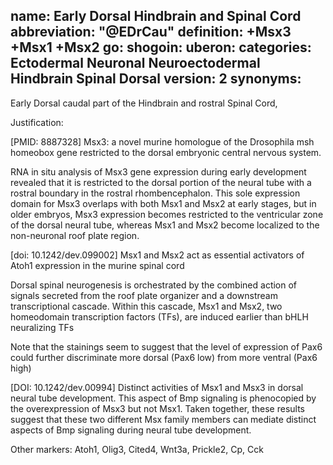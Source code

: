 name: Early Dorsal Hindbrain and Spinal Cord
abbreviation: "@EDrCau"
definition: +Msx3 +Msx1 +Msx2
go:
shogoin: 
uberon: 
categories: Ectodermal Neuronal Neuroectodermal Hindbrain Spinal Dorsal
version: 2
synonyms:
---

Early Dorsal caudal part of the Hindbrain and rostral Spinal Cord, 

Justification:

[PMID: 8887328] Msx3: a novel murine homologue of the Drosophila msh homeobox gene restricted to the dorsal embryonic central nervous system.

RNA in situ analysis of Msx3 gene expression during early development revealed that it is restricted to the dorsal portion of the neural tube with a rostral boundary in the rostral rhombencephalon. This sole expression domain for Msx3 overlaps with both Msx1 and Msx2 at early stages, but in older embryos, Msx3 expression becomes restricted to the ventricular zone of the dorsal neural tube, whereas Msx1 and Msx2 become localized to the non-neuronal roof plate region.

[doi: 10.1242/dev.099002] Msx1 and Msx2 act as essential activators of Atoh1 expression in the murine spinal cord

Dorsal spinal neurogenesis is orchestrated by the combined action of signals secreted from the roof plate organizer and a downstream transcriptional cascade. Within this cascade, Msx1 and Msx2, two homeodomain transcription factors (TFs), are induced earlier than bHLH neuralizing TFs

Note that the stainings seem to suggest that the level of expression of Pax6 could further discriminate more dorsal (Pax6 low) from more ventral (Pax6 high)

[DOI: 10.1242/dev.00994] Distinct activities of Msx1 and Msx3 in dorsal neural tube development.
This aspect of Bmp signaling is phenocopied by the overexpression of Msx3 but not Msx1. Taken together, these results suggest that these two different Msx family members can mediate distinct aspects of Bmp signaling during neural tube development.

Other markers:
Atoh1, Olig3, Cited4, Wnt3a, Prickle2, Cp, Cck